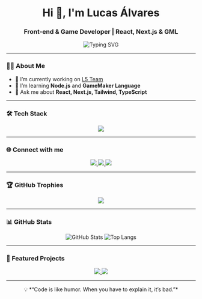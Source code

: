 <h1 align="center">Hi 👋, I'm Lucas Álvares</h1>
<h3 align="center">Front-end & Game Developer | React, Next.js & GML</h3>

<p align="center">
  <img src="https://readme-typing-svg.herokuapp.com?font=Fira+Code&size=22&pause=1000&color=6366F1&center=true&vCenter=true&width=500&lines=Welcome+to+my+GitHub!;Front-end+Developer;Game+Developer;React+%7C+Next.js+%7C+TypeScript;Learning+Node.js+%26+GML" alt="Typing SVG" />
</p>

---

### 👨‍💻 About Me

- 🔭 I’m currently working on [L5 Team](https://github.com/L5-Team)
- 🌱 I’m learning **Node.js** and **GameMaker Language**
- 💬 Ask me about **React, Next.js, Tailwind, TypeScript**

---

### 🛠️ Tech Stack

<p align="center">
  <img src="https://skillicons.dev/icons?i=js,ts,html,css,react,nextjs,redux,tailwind,bootstrap,sass,nodejs,vite,git,figma&perline=9" />
</p>

---

### 🌐 Connect with me

<p align="center">
  <a href="https://github.com/LucasAlvaresA" target="_blank">
    <img src="https://img.shields.io/badge/GitHub-181717?style=for-the-badge&logo=github&logoColor=white" />
  </a>
  <a href="https://www.linkedin.com/in/lucas-alvaress/" target="_blank">
    <img src="https://img.shields.io/badge/LinkedIn-0A66C2?style=for-the-badge&logo=linkedin&logoColor=white" />
  </a>
  <a href="https://stackoverflow.com/users/14068530/lucas-alvares" target="_blank">
    <img src="https://img.shields.io/badge/Stack_Overflow-F58025?style=for-the-badge&logo=stack-overflow&logoColor=white" />
  </a>
</p>

---

### 🏆 GitHub Trophies

<p align="center">
  <img src="https://github-profile-trophy.vercel.app/?username=LucasAlvaresA&theme=radical&no-frame=true&no-bg=true&margin-w=4" />
</p>

---

### 📊 GitHub Stats

<p align="center">
  <img src="https://github-readme-stats.vercel.app/api?username=LucasAlvaresA&show_icons=true&theme=radical&hide_border=true&count_private=true" alt="GitHub Stats" />
  <img src="https://github-readme-stats.vercel.app/api/top-langs/?username=LucasAlvaresA&layout=compact&theme=radical&hide_border=true" alt="Top Langs" />
</p>

---

### 🚀 Featured Projects

<p align="center">
  <a href="https://github.com/LucasAlvaresA/zelda-kaboom">
    <img src="https://github-readme-stats.vercel.app/api/pin/?username=LucasAlvaresA&repo=zelda-kaboom&theme=radical&hide_border=true" />
  </a>
  <a href="https://github.com/LucasAlvaresA/next-delivery">
    <img src="https://github-readme-stats.vercel.app/api/pin/?username=LucasAlvaresA&repo=next-delivery&theme=radical&hide_border=true" />
  </a>
</p>

---

<p align="center">💡 *“Code is like humor. When you have to explain it, it’s bad.”*</p>
